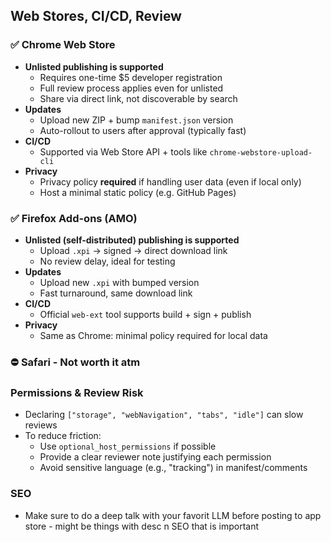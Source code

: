 ## Web Stores, CI/CD, Review

### ✅ Chrome Web Store

- **Unlisted publishing is supported**
  - Requires one-time $5 developer registration
  - Full review process applies even for unlisted
  - Share via direct link, not discoverable by search
- **Updates**
  - Upload new ZIP + bump `manifest.json` version
  - Auto-rollout to users after approval (typically fast)
- **CI/CD**
  - Supported via Web Store API + tools like `chrome-webstore-upload-cli`
- **Privacy**
  - Privacy policy **required** if handling user data (even if local only)
  - Host a minimal static policy (e.g. GitHub Pages)

### ✅ Firefox Add-ons (AMO)

- **Unlisted (self-distributed) publishing is supported**
  - Upload `.xpi` → signed → direct download link
  - No review delay, ideal for testing
- **Updates**
  - Upload new `.xpi` with bumped version
  - Fast turnaround, same download link
- **CI/CD**
  - Official `web-ext` tool supports build + sign + publish
- **Privacy**
  - Same as Chrome: minimal policy required for local data

### ⛔ Safari - Not worth it atm

### Permissions & Review Risk

- Declaring `["storage", "webNavigation", "tabs", "idle"]` can slow reviews
- To reduce friction:
  - Use `optional_host_permissions` if possible
  - Provide a clear reviewer note justifying each permission
  - Avoid sensitive language (e.g., "tracking") in manifest/comments

### SEO

- Make sure to do a deep talk with your favorit LLM before posting to app store - might be things with desc n SEO that is important
